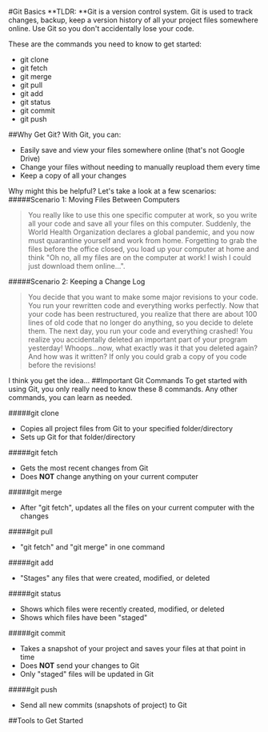 #Git Basics
**TLDR: **Git is a version control system. Git is used to track changes, backup, keep a version history of all your project files somewhere online. Use Git so you don't accidentally lose your code.  

These are the commands you need to know to get started:
* git clone
* git fetch
* git merge
* git pull
* git add
* git status
* git commit
* git push




##Why Get Git?
With Git, you can:
* Easily save and view your files somewhere online (that's not Google Drive)
* Change your files without needing to manually reupload them every time
* Keep a copy of all your changes

Why might this be helpful? Let's take a look at a few scenarios:
#####Scenario 1: Moving Files Between Computers
>You really like to use this one specific computer at work, so you write all your code and save all your files on this computer. Suddenly, the World Health Organization declares a global pandemic, and you now must quarantine yourself and work from home. Forgetting to grab the files before the office closed, you load up your computer at home and think "Oh no, all my files are on the computer at work! I wish I could just download them online...".

#####Scenario 2: Keeping a Change Log
>You decide that you want to make some major revisions to your code. You run your rewritten code and everything works perfectly. Now that your code has been restructured, you realize that there are about 100 lines of old code that no longer do anything, so you decide to delete them. The next day, you run your code and everything crashed! You realize you accidentally deleted an important part of your program yesterday! Whoops...now, what exactly was it that you deleted again? And how was it written? If only you could grab a copy of you code before the revisions!

I think you get the idea...
##Important Git Commands
To get started with using Git, you only really need to know these 8 commands. Any other commands, you can learn as needed.  

#####git clone
* Copies all project files from Git to your specified folder/directory
* Sets up Git for that folder/directory

#####git fetch
* Gets the most recent changes from Git
* Does **NOT** change anything on your current computer

#####git merge
* After "git fetch", updates all the files on your current computer with the changes

#####git pull
* "git fetch" and "git merge" in one command

<a name="gitadd"></a>

#####git add
* "Stages" any files that were created, modified, or deleted

#####git status
* Shows which files were recently created, modified, or deleted
* Shows which files have been "staged"

#####git commit
* Takes a snapshot of your project and saves your files at that point in time
* Does **NOT** send your changes to Git
* Only "staged" files will be updated in Git

#####git push
* Send all new commits (snapshots of project) to Git

##Tools to Get Started
